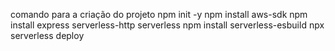 comando para a criação do projeto
npm init -y
npm install aws-sdk
npm install express serverless-http serverless
npm install serverless-esbuild
npx serverless deploy